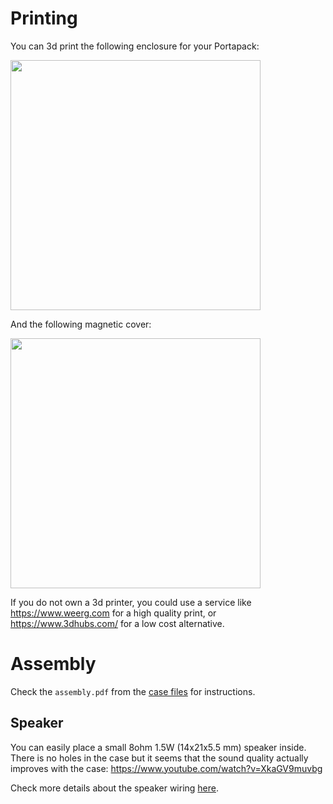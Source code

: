 # Printing
You can 3d print the following enclosure for your Portapack:

[<img src="https://raw.githubusercontent.com/eried/portapack-mayhem/master/docs/images/h2_front.jpg" height="400">
](https://www.thingiverse.com/thing:4260973)

And the following magnetic cover:

[<img src="https://raw.githubusercontent.com/eried/portapack-mayhem/master/docs/images/h2_cover.jpg" height="400">](https://www.thingiverse.com/thing:4278961)

If you do not own a 3d printer, you could use a service like https://www.weerg.com for a high quality print, or https://www.3dhubs.com/ for a low cost alternative. 

# Assembly
Check the `assembly.pdf` from the [case files](https://www.thingiverse.com/thing:4260973/files) for instructions.

## Speaker

You can easily place a small 8ohm 1.5W (14x21x5.5 mm) speaker inside. There is no holes in the case but it seems that the sound quality actually improves with the case:
https://www.youtube.com/watch?v=XkaGV9muvbg

Check more details about the speaker wiring [here](Internal-speaker).
